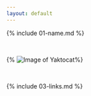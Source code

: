 ```yaml
---
layout: default
---
```


{% include 01-name.md %}

<br>

{% ![Image of Yaktocat](https://octodex.github.com/images/yaktocat.png)%}

<br>

{% include 03-links.md %}

